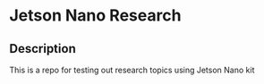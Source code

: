 # Jetson Nano Research
## Description
This is a repo for testing out research topics using Jetson Nano kit
